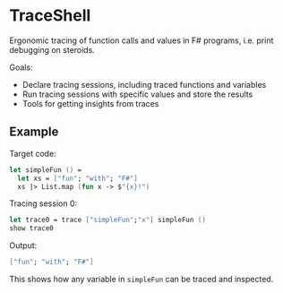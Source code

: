 # TraceShell

Ergonomic tracing of function calls and values in F# programs, i.e. print debugging on steroids.

Goals:

- Declare tracing sessions, including traced functions and variables
- Run tracing sessions with specific values and store the results
- Tools for getting insights from traces

## Example

Target code:

```fsharp
let simpleFun () =
  let xs = ["fun"; "with"; "F#"]
  xs |> List.map (fun x -> $"{x}!")
```

Tracing session 0:

```fsharp
let trace0 = trace ["simpleFun";"x"] simpleFun ()
show trace0
```

Output:

```fsharp
["fun"; "with"; "F#"]
```

This shows how any variable in `simpleFun` can be traced and inspected.
